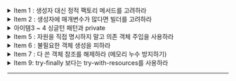 <details>
  <summary>Item 1 : 생성자 대신 정적 팩토리 메서드를 고려하라</summary>
  <div markdown="1">
    
### Item 1 : 생성자 대신 정적 팩토리 메서드를 고려하라

- 클래스는 클라이언트에게 public 생성자 대신 static 팩토리 메서드를 제공할 수 있습니다.
- 여기서 말하는 팩토리 메서드는 디자인 패턴에서 나오는 팩토리 메서드 패턴과 다른 의미입니다.

---

#### 장점 1 : 이름을 가질 수 있다.

```java
public class Book {

    private String name;

    private Book(String name) {
        this.name = name;
    }

    public static Book createBookWithName(String name) {
        return new Book(name);
    }
}
```

- 생성자에 넘기는 매게변수와 생성자 자체만으로는 반환될 객체의 특성을 제대로 설명하지 못한다.
- 따라서 위와 같이 생성자는 private로 선언하고 static을 통해 객체를 생성할 수 있도록 하면 createBookWithName 이라는 이름을 가지게 되어 명시적인 선언이 가능하다.

- 한 클래스에 시그니처가 같은 생성자가 여러 개 필요할 것 같으면, 생서자를 정적 팩터리 메서드로 바꾸고 각각의 차이를 잘 드러내는 이름을 지어주자.



#### 장점2 :  호출될 때마다 인스턴스를 새로 생성하지는 않아도 된다.

```java
public class Singleton {

    private static Singleton singleton = new Singleton();

    private Singleton() {
    }

    public static Singleton getSingletonInstance() {
        return singleton;
    }
}
```

- 보통 간단한 싱글톤 객체를 만들 때 이 방법을 사용한다.
- 해당 방법을 사용하면 생성 비용이 큰 객체가 자주 요청되는 상황에서 성능을 상당히 끌어올려 준다.



#### 장점3 : 반환 타입의 하위 타입 객체를 반환할 수 있는 능력이 있다.

이 능력은 반환할 객체의 클래스를 자유롭게 선택할 수 있게 하는 '엄청난 유연성'을 선물한다.

```java
public interface Item {

    void print();

    static Item createItem(String name) {
        return new Book2(name);
    }
}

class Book2 implements Item {

    String name;

    Book2(String name) {
        this.name = name;
    }

    @Override
    public void print() {
        System.out.println(name);
    }
}
```

- Item Interface와 이를 구현한 Book2가 존재할 때 Book2의 접근자를 pakage-private로 지정하면 다른 패키지에서는 Book2를 생설할 수 없다.
- 외부에서는 다음과 같이 Item을 이용해 Book2를 생성해야 하고, 이로 인해 Book2는 캡슐화되어 API를 작게 유지할 수 있게 된다.

```java
class Main {
    public static void main(String[] args){
        Item item = Item.createItem("LOW");
        item.print();
    }
}
```



#### 장점4 : 입력 매개변수에 따라 매번 다른 클래스의 객체를 반환할 수 있다.

객체의 하위 타입이면 매개 변수에 따라 원하는 클래스 객체를 반환할 수 있다.

```java
public interface Number {

    static Number createNumber(int num) {
        if(num > -1000 && num <1000) {
            return new SmallNumber();
        }
        return new BigNumber();
    }

}

class SmallNumber implements Number {

}

class BigNumber implements Number {

}
```

- Number란 인터페이스가 있을 때 매개변수의 값에 따라 객체를 반환하여 효율적으로 메모리를 사용할 수 있다.

#### 장점5: 정적 팩토리 메서드는 작성하는 시점에는 반환할 객체의 클래스가 존재하지 않아도 된다.

장점 3,4와 관련된 내용으로 메서드 안에서 객체를 반환할 때, 당장 클래스가 존재하지 않아도 특정 텍스트 파일에서 인터페이스 구현체의 위치를 알려주는 곳의 정보를 가지고 해당 객체를 읽어 생성할 수 있다.

```java
public abstract class StaticFactoryMethodType {
    
    public abstract void getName();
    
    public static StaticFactoryMethodType getNewInstance() {
        StaticFactoryMethodType temp = null;
        try {
            Class<?> childClass = Class.forName("algorithm.dataStructure.StaticFactoryMethodTypeChild");
            temp = (StaticFactoryMethodType) childClass.newInstance();
            
        }catch (ClassNotFoundException e) {
           System.out.println("클래스가 없습니다.");
        } catch (InstantiationException  e) {
            System.out.println("메모리에 올릴수 없습니다.");
        } catch (IllegalAccessException  e) {
            System.out.println("클래스파일 접근 오류입니다.");
        }
        
        return temp;
    }
}
```

```java
public class StaticFactoryMethodTypeChild extends StaticFactoryMethodType {

    @Override
    public void getName() {
        System.out.println("정상 로드 되었습니다");
    }

}
```

```java
public static void main(String args[]){
    StaticFactoryMethodType staticFactoryMethodType = StaticFactoryMethodType.getNewInstance();
    
    staticFactoryMethodType.getName();
}
```

---

#### 단점1 : 상속을 하려면 public이나 protected 생성자가 필요하니 정적 팩터리 메서드만 만들면 하위 클래스를 만들 수 없다.

단, 이 책에서 소개하고 있는 **Item17. 불변 타입**과 **Item18. 상속 보다는 컴포지션을 사용하라**의 제약을 지켜야 한다면 오히려 장점으로 받아들일 수도 있다.



#### 단점2 : 정적 팩터리 메서드는 프로그래머가 찾기 어렵다.

생성자 처럼 API 설명에 명확히 드러나지 않으니 사용자는 정적 팩터리 메서드 방식 클래스를 인스턴스화할 방법을 알아야한다. 즉 API 문서를 잘 써 놓고 메서드 이름도 널리 알려진 규약을 따라 짓는 식으로 문제를 완화해줘야 한다. 다음은 정적 팩터리 메서드에 흔히 사용하는 명명 방식들이다.



- **from** : 매개변수를 하나 받아서 해당 타입의 인스턴스를 반환하는 형변환 메서드

  ```java
  Date d = Date.from(instant);
  ```

- **of :** 여러 매개변수를 받아 적합한 타입의 인스턴스를 반환하는 집계 메서드

  ```java
  Set<Rank> faceCards = EnumSet.of(JACK, QUEEN, KING);
  ```

- **valueOf:**  from과 of의 더 자세한 버전

  ```java
  BigInteger prime = BigInteger.valueOf(Integer.MAX_VALUE);
  ```

- **instance 혹은 getInstance** : (매개변수를 받는다면) 매개변수로 명시한 인스턴스를 반환하지만, 같은 인스턴스 임을 보장하지는 않는다. (즉, 이전에 반환했던 것과 같을수도, 새로 생성된것을 반환할수도 있음)

  ```java
  StackWalker luke = StackWalker.getInstance(options);
  ```

- **create 혹은 newInstance :** instance 혹은 getInstance와 같지만 매번 새로운 인스턴스를 생성해 반환함을 보장한다.

  ```java
  Object newArray = Array.newInstance(classObject, arrayLen);
  ```

- **getType** : getInstance와 같지만, 생성할 클래스가 아닌 다른 클래스에 팩터리 메서드를 정의할 때 쓴다. `Type`은 팩토리 메서드가 반환할 객체의 타입이다.

- **newType :** newInstance와 같지만, 생성할 클래스가 아닌 다른 클래스에 팩토리 메서드를 정의할 때 쓴다. `Type`은 팩토리 메서드가 반환할 객체의 타입이다.



</div>
</details>


<details>
  <summary>Item 2 : 생성자에 매개변수가 많다면 빌더를 고려하라</summary>
  <div markdown="1">
    
   ## Item2. 생성자에 매개변수가 많다면 빌더를 고려하라

```java
public class NutritionFacts {
    private final int servingSize;
    private final int servings;
    private final int calories;
    private final int fat;
    private final int sodium;
    private final int carbohydrate;

    public NutritionFacts(int servingSize, int servings, int calories, int fat, int sodium,
        int carbohydrate) {
        this.servingSize = servingSize;
        this.servings = servings;
        this.calories = calories;
        this.fat = fat;
        this.sodium = sodium;
        this.carbohydrate = carbohydrate;
    }
}
```

**문제점** : 생성자를 만들 때 사용자가 설정하길 원치 않는 매개변수까지 포함하기 쉬운데, 어쩔 수 없이 그런 매개변수에도 값을 지정해줘야 한다. 이 코드에서는 매개변수가 겨우 6개뿐이라 그리 나빠보이지 않을 수 있지만, 수가 더 늘어나면 금세 걷잡을 수 없게 된다.

요약하자면, **점층적 생성자 패턴도 쓸 수는 있지만, 매개변수 개수가 많아지면 클라이언트 코드를 작성하거나 읽기 어렵다. 즉 프로덕션 코드가 오염된다.**



### 해결책 : 자바빈

```java
NutritionFacts nutritionFacts = new NutritionFacts();
nutritionFacts.setServingSize(1);
```

기본 생성자로 객체를 생성한 뒤, setter를 통해 원하는 값을 주입하는 방법이다.

하지만 자바빈즈는 자신만의 심각한 단점을 지니고 있다.

- 불변 객체를 만들 수 없다.
- 하나의 객체를 만드는데 여러개의 메서드를 호출(setter)해야 한다.
- 객체가 완전히 생성되기 전까지는 일관성이 무너진 상태에 놓이게 된다.
- 이 외에 멀티 스레드 환경에서 setter 인한 데이터 정합성 문제 등..



#### 해결책 : 빌더

```java
public class Person {

    private final String name;
    private final Integer age;
    private final Integer birth;
    private final boolean isStudent;

    public static class Builder {

        // 필수 매개변수는 final로 지정(초기화를 강제화)
        private final String name;
        private final Integer age;

        // 선택 매개변수
        private Integer birth = 000000;
        private boolean isStudent = true;

        // 필수 매개변수만 받는 생성자 호출
        public Builder(String name, Integer age) {
            this.name = name;
            this.age = age;
        }

        // setter
        public Builder birth(int val) {
            birth = val;
            return this;
        }

        public Builder isStudent(boolean val) {
            isStudent = val;
            return this;
        }

        public Person build() {
            return new Person(this);
        }
    }

    private Person(Builder builder) {
        name = builder.name;
        age = builder.age;
        birth = builder.birth;
        isStudent = builder.isStudent;
    }

}
```

클라이언트에서 필수 매개변수만 가지고 있는 **생성자를 호출**해서 객체를 만든 후, 필요하면 (빌더에서 제공하는) **Setter메소드**로 선택 매개변수의 값을 추가한다.

빌더는 생성할 클래스 안에 **정적 멤버 클래스**로 만들어두는 게 보통이다.

#### 장점

1. 작성하기 쉽고 **가독성과 사용성**이 높아진다.
2. 인자에 **불변식 적용**이 가능하다.
3. 각 설정 메서드마다 가변인자 사용이 가능하다.
4. **유연하다.**

#### 단점

1. 빌더를 만드는 시간적인 비용이 발생한다.

  -> Lombok 사용으로 극복 가능하다고 생각함.



### 마무리

1. 생성자나 정적 팩터리가 처리해야 할 **매개변수가 많다면 빌더 패턴**을 선택하는 게 더 낫다. 생성자나 정적 팩터리 방식으로 시작했다가 나중에 매개변수가 많아지면 빌더 패턴으로 전환할 수도 있지만, 이전에 만들어준 생성자와 정적 팩터리가 아주 도드라져 보일 것이다. 그러니 애초에 빌더로 시작하는 편이 나을 때가 많다.

2. 빌더는 점층적 생성자보다 클라이언트 **코드를 읽고 쓰기가 훨씬 간결**하고, 자바빈즈보다 훨씬 **안전**하다.


  </div>
</details>

<details>
  <summary>아이템3 ~ 4 싱글턴 패턴과 private  </summary>
  <div markdown="1">
    
   ## Item 3 : private 생성자나 열거 타입으로 싱글턴임을 보증하라.

`싱글턴`이란 인스턴스를 오직 하나만 생성할 수 있는 클래스를 말한다. 싱글턴의 전형적인 예로, 함수와 같은 무상태(stateless) 객체나 설계상 유일해야 하는 시스템(단 하나만 생성되어야 하는 시스템) 컴포넌트를 들 수 있다. 

생성자를 private으로 만들어 new를 통해 밖에서 호출 못하게, static method로 사용 가능.

ex) Spring Framework 안의 Bean들은 기본 scope이 ApplicationContext안의 scope에서 singleton.

---

#### 1. final 필드 방식의 싱글턴

```java
public class Singleton1 {

    public static final Singleton1 INSTANCE =new Singleton1();

    private Singleton1() {

    }
}
```

private 생성자는 `public static final` 필드인 Singleton1.INSTANCE를 초기화 할때 단 한번만 호출된다.  public 이나 protected 생성자가 없으므로 해당 클래스가 초기화될 때 만들어진 인스턴스가 전체 시스템에서 하나뿐임이 보장된다. 클라이언트는 손 쓸 방법이 없다. (리플렉션으로 접근하는 방법 제외)

##### 장점

1. 해당 클래스가 싱글턴임이 API에 명백히 드러난다. 즉, public static 필드가 final이니 절대로 다른 객체를 참조할 수 없다.
2. 간결하다.



#### 2. 정적 팩터리 방식의 싱글턴

```java
public class Elvis {
    private static final Elivs INSTANCE = new Elvis();
    private Elvis() { ... }
    public static Elvis getInstance () {
        return INSTANCE;
    }
    
    public void leaveTheBuilding() { ... }
}
```

`Elvis.getInstance()`는 항상 같은 객체의 참조를 반환하므로 제2의 Elvis 인스턴스란 결코 만들어지지 않는다. 

##### 장점

1. API를 바꾸지 않고도 싱글턴이 아니게 변경할 수 있다. (  return INSTANCE 부분을 new INSTANCE()로 변경)
2. 원한다면 정적 팩터리를 제너릭 싱글턴 팩토리로 만들 수 있다.

3. 정적 팩터리의 메서드 참조를 공급자(supplier)로 사용할 수 있다.

   **Supplier : `get`** 메서드만을 가지고 아무 Type이나 리턴할 수 있는 인터페이스

```java
Supplier<Elivs> supplier = Elivs::getInstance();
Elivs elivs = elivsSupplier.get();
```



#### 두 방식의 문제점

각 클래스를 직렬화한 후 역직렬화할 때 새로운 인스턴스를 만들어서 반환한다.

**역직렬화는 기본 생성자를 호출하지 않고 값을 복사해서 새로운 인스턴스를 반환**한다. 그때 통하는게 readResolve() 메서드이다.  이를 방지하기 위해 `readResolve` 메소드를 만들고 `transient` 키워드를 사용해 직렬화를 제외시킨다. 

싱글턴 클래스를 직렬화하려면 단순히 `Serializable`을 구현하고 선언하는 것만으로 부족하다.
모든 인스턴스 필드를 일시적(`transient`)라고 선언하고 `readResolve` 메서드를 제공해야 한다.

이렇게 하지 않으면 직렬화된 인스턴스를 역직렬화할 때마다 새로운 인스턴스가 만들어진다.

가짜 `Elvis`탄생을 예방하고 싶다면 `Elvis` 클래스에 다음의 `readResolve` 메서드를 추가하자

##### 역직렬화시 반드시 호출되는 `readResolve` 메소드를 싱글턴을 리턴하도록 수정

```java
private Object readResolve() {
    return INSTANCE;
}
```

진짜 Elvis를 반환하고, 가짜 Elvis는 가비지 컬렉터에 맡긴다.



### 3. 원소가 하나인 열거 타입을 선언하는 방식

```java
public enum Elvis {
	INSTANCE;
    
    public String getNema() {
        return "Elivs";
    }
    
    public void leaveTheBuilding() { ... }
}
```

Elvis 타입의 인스턴스는 INSTANCE 하나뿐. 더이상 만들 수 없다. 복잡한 직렬화 상황이나 리플렉션 공격에서도 제2의 인스턴스가 생기는 일을 완벽히 막아준다. 

단, 만들려는 싱글턴이 Enum 이외의 다른 상위 클래스를 상속해야 한다면 이 방법은 사용할 수 없다.





## Item 4 : 인스턴스화를 막으려거든 private 생성자를 사용하라

자바 언어로 개발을 하다보면, 유틸리티 클래스와 같은 도구용 클래스, 즉 정적 메서드와 멤버만을 가지고 있는 클래스를 만들어 사용할 일이 있다. 즉, 이러한 정적 클래스들은 인스턴스화를 위해 설계된 클래스가 아니다.
**그러나 생성자를 따로 정의하지 않으면 컴파일러가 자동으로 기본 생성자를 만들어준다.** 즉, 매개변수를 받지 않는 public 생성자가 만들어지며, 클라이언트 입장에서는 이 생성자가 자동 생성된 것인지 구분할 수 없다. 그렇기에 의도와는 다르게 인스턴스화 되는 상황이 발생한다고 한다.

```java
public class UtilityClass {
   // 기본 생성자가 만들어 지는 것을 막는다.
   private UtilityClass {
      throw new AssertionError();
   }
   
   // ...생략...
}
```

`AssertionError` 예외를 던질 필요까진 없을지 모르지만, 클래스 안에서라도 실수로 생성자를 호출하지 않도록 한다. 보통 주석을 달아서 호출할 수 없는 생성자라는 것을 보여준다.
인스턴스화를 막을 때 뿐만 아니라, 상속을 불가능하게 하는 효과도 있으므로 잘 활용하면 좋을 것 같다.
  </div>
</details>

<details>
  <summary>Item 5 : 자원을 직접 명시하지 말고 의존 객체 주입을 사용하라</summary>
  <div markdown="1">
   
   ## Item 5 : 자원을 직접 명시하지 말고 의존 객체 주입을 사용하라

많은 클래스가 하나 이상의 자원에 의존한다. 가령 맞춤법 검사기는 사전에 의존하는데, 이런 클래스를 **정적 유틸 클래스**로 구현한 모습은 드물지 않게 볼 수 있다.

```java
// 정적 유틸리티 - 잘못된 예
public class SpellChecker {
   private static final Lexicon dictionary = new Lexicon(); // 특정 자원을 명시
   
   private SpellChecker() {} // 인스턴스화 방지 - 아이템 4
   
   // ...생략...
}
```

```java
// 싱글턴 - 잘못된 예
public class SpellChecker {
   private final Lexicon dictionary = new Lexicon(); // 특정 자원을 명시

   private SpellChecker() {} // 싱글턴 보증 - 아이템 3
   public static SpellChecker INSTANCE = new SpellChecker();
   
   // ...생략...
}
```

위 두가지 예 모두 사전을 단 하나만 사용한다고 가정한다는 점에서 그리 훌륭해 보이지는 않는다. (확장에 닫혀있다 = OCP 원칙 위반)

실전에서는 사전이 언어별로 따로 있고 특수 어휘용 사전을 별도로 두기도 한다. 심지어 테스트용 사전도 필요할 수 있다. 사전 하나로 이 모든 쓰임에 대응할 수 있기를 바라는건 너무 순진한 생각이다. 

`final` 키워드를 삭제하고 `setter` 메서드 등을 통해 사전을 그때그때 교체하는 방법도 생각해 볼 수 있지만, 어색하고, 오류를 내기 쉬우며, 멀티 스레드에서는 사용할 수 없다.
**사용하는 자원에 따라 동작이 달라지는 클래스에는 정적 유틸리티 클래스나 싱글턴 방식이 적합하지 않다.** 이 경우에는 직접 의존 객체를 주입받는 방식을 사용하자.

```java
// 의존 객체 주입 방식
public class SpellChecker {
   private final Lexicon dictionary; // 특정 자원을 명시하지 않음
   
   private SpellChecker(Lexicon dictionary) {
      this.dictionary = Objects.requireNonNull(dictionary);
   } // 의존성 주입
   
   // ...생략...
}
```

이 클래스를 사용하는 클라이언트는 상황에 맞는 사전을 생성자를 통해 주입하기만 하면 된다. 또한 불변을 보장하며, 같은 자원을 사용하려는 다른 클라이언트들과 안심하고 객체를 공유할 수 있다.

의존성 주입 패턴의 변형으로, 생성자에 자원 *팩토리를 넘겨주는 방식이 있다. 자바 8에서 등장하는 `Supplier<T>` 인터페이스가 팩토리를 표현한 완벽한 예이다.

> *팩토리란 팩토리 메서드 패턴(Factory Method Pattern)[Gamma95]에서 언급하는 형태의 클래스이며, 호출할때마다 특정 타입의 인스턴스를 반복해서 만들어주는 객체를 말한다.

이 방식을 사용하면 클라이언트는 자신이 명시한 타입의 하위 타입이라면 무엇이든 생성할 수 있는 팩토리를 넘길 수 있다. 예컨대 다음 코드는 클라이언트가 제공한 팩토리가 생성하는 타일(`Tile`)을 가지고 모자이크(`Mosaic`)를 만드는 메서드이다.

```java
Mosaic create(Supplier<? extends Tile> tileFactory) { ... }
```

사실 이런 의존 객체 주입이 유연성과 테스트 용이성을 개선해 주긴 하지만, 직접적으로 사용하는 경우는 거의 드물다. 의존성이 수천개나 되는 큰 프로젝트에서는 코드를 어지럽게 만들기도 하기 때문이다. 큰 규모의 프로젝트에서는 주로 스프링(Spring)과 같은 의존 객체 주입 프레임워크가 이와 같은 어지러움을 해소해 준다.
  </div>
</details>



<details>
  <summary>Item 6 : 불필요한 객체 생성을 피하라</summary>
  <div markdown="1">
    
   ## Item 6 : 불필요한 객체 생성을 피하라

같은 기능의 객체를 새로 생성하는 대신, 객체 하나를 재사용하는 편이 나을 때가 많다. 특히, 불변 객체는 언제든 재사용할 수 있다.

### 문자열 재사용

```java
String s = new String("java");
String s2 = new String("java");
System.out.println(s == s2)  // false
```

위 예제는 항상 새로운 객체들 만들어 heap 메모리 영역 내 String pool 이라는 공간을 활용할 수 없게된다.

```java
String s = "java";
String s2 = "java";
System.out.println(s1 == s2) // true
```

리터럴 형식으로 String 객체를 생성하면  String pool 이라는 공간 내에서  같은 내용의 String 객체 생성시 동일한 객체(기존의 객체)를 참조하도록 한다. 따라서 메모리를 절약할 수 있다.



### 무거운 객체

만드는데 메모리나 시간이 오래 걸리는 객체 즉 "비싼 객체"를 반복적으로 만들어야 한다면 캐싱해두고 재사용할 수 있는지 고려하는 것이 좋다.

##### 재사용 빈도가 높고 생성비용이 비싼 경우 - 캐싱하여 재사용 하자.

```java
static boolean isRomanNumeralSlow(String s) {
    return s.matches("^(?=.)M*(C[MD]|D?C{0,3})"
            + "(X[CL]|L?X{0,3})(I[XV]|V?I{0,3})$");
}
```

이 코드의 문제점은 `String.matches` 메서드를 사용하는데 있다. `String.matches`는 정규표현식으로 문자열 형태를 확인하는 가장 쉬운 방법이지만, 성능이 중요한 상황에서 반복해 사용하기 적합하지 않다.
이 메서드가 내부에서 만드는 정규 표현식용 `Pattern`인스턴스는 **한 번 쓰고 버려저서 곧바로 가비지 컬렉션 대상이 된다**.
`Pattern`은 생성비용이 높은 클래스 중 하나이다. 만약 늘 같은 `Pattern`이 필요함이 보장되고 재사용 빈도가 높다면 아래와 같이 상수(`static final`)로 초기에 캐싱해놓고 재사용할 수 있다.

```java
public class RomanNumerals {
    private static final Pattern ROMAN = Pattern.compile(
            "^(?=.)M*(C[MD]|D?C{0,3})"
                    + "(X[CL]|L?X{0,3})(I[XV]|V?I{0,3})$");

    static boolean isRomanNumeralFast(String s) {
        return ROMAN.matcher(s).matches();
    }
}
```

생성비용이 비싼 객체라면 "캐싱" 방식을 고려해야 한다. 자주 쓰는 값이라면 `static final`로 초기에 캐싱해놓고 재사용 하자.

불변 객체인 경우에 안정하게 재사용하는 것이 매우 명확하다. 하지만 몇몇 경우 분명하지 않다.
어댑터를 예로 들면, 어댑터는 인터페이스를 통해 뒤에 있는 객체로 연결해주는 view라 여러 개 만들 필요가 없다.



### 어댑터

##### 같은 인스턴스를 대변하는 여러 개의 인스턴스를 생성하지 말자

```java
public class MapTest {

    public static void main(String[] args) {
        Map<String, Integer> map = new HashMap<>();
        map.put("bugger", 1);
        map.put("pizza", 2);

        Set<String> set1 = map.keySet();
        Set<String> set2 = map.keySet();

        System.out.println("set1 삭제 전 : " +  set2.size());
        System.out.println("set1 삭제 전 : " + map.size());

        set1.remove("bugger");

        System.out.println("set1 삭제 후 : " + set2.size());
        System.out.println("set1 삭제 후 : " + map.size());
    }
}
```

Map 인터페이스의 `keySet` 메서드는 Map 객체 안의 키 전부를 담은 `Set` 인터페이스의 뷰를 반환한다.
하지만, 동일한 Map에서 호출하는 `keySet` 메서드는 같은 Map을 대변하기 때문에 반환한 객체 중 하나를 수정하면 다른 모든 객체가 따라서 바뀐다. 

따라서 `keySet`이 뷰 객체 여러 개를 만들 필요도 없고 이득도 없다.

### 오토박싱

##### 의도치않은 오토박싱이 숨어들지 않도록 주의하자

```java
private static long sum() {
	Long sum = 0L;
	for(long i=0; i<=Integer.MAX_VALUE; i++) {
		sum += i;
	}
	return sum;
}
```

오토박싱은 기본 타입과 박싱된 기본 타입을 섞어 쓸 때 자동으로 상호 변환해주는 기술이다.
의미상으로는 별다를 것 없지만 성능에서는 그렇지 않다.

sum 변수를 프리미티브 타입인 `long` 대신 래퍼클래스인 `Long`으로 선언해서, 2^31승개나 Long 인스턴스가 생성된다.  (`long` 타입인 `i`가 `Long` 타입인 `sum` 인스턴스에 더해질 때마다)

**박싱된 기본 타입보다는 기본 타입을 사용하고, 의도치 않은 오토박싱이 숨어들지 않도록 주의하자.**



### 오해 금지

"객체 생성은 비싸니 피해야 한다"로 오해하면 안 된다.

특히나 요즘의 JVM에서는 별다른 일을 하지 않는 작은 객체를 생성하고 회수하는 일이 크게 부담되지 않는다.
프로그램의 명확성, 간결성, 기능을 위해 객체를 추가로 생성하는 것이라면 일반적으로 좋은 일이다.

-> 이 말은 즉슨, 작은 성능을 위해 코드의 최적화를 포기하지 말자 라는 뜻으로 해석할 수 있다고 생각한다..(내 객관적인 의견)
  </div>
</details>


<details>
  <summary>Item 7 : 다 쓴 객체 참조를 해제하라 (메모리 누수 방지하기)</summary>
  <div markdown="1">
    
   ##  아이템 7. 다 쓴 객체 참조를 해제하라

### 메모리 직접 관리, 메모리 누수의 주범

자바에 GC(가비지 콜렉터)가 있기 때문에, GC가 다 쓴 객체를 알아서 회수해간다고 해서 메모리 관리에 더 이상 신경쓰지 않아도 된다는 것은 오해다.

아래 Stack을 사용하는 프로그램을 오래 실행하다 보면 점차 GC 활동과 메모리 사용량이 늘어나 결국 성능이 저하될 것이다.

과연 메모리 누수가 일어나는 위치는 어디일까?

```java
public class Stack {
    private Object[] elements;
    private int size = 0;
    private static final int DEFAULT_INITIAL_CAPACITY = 16;

    public Stack() {
        elements = new Object[DEFAULT_INITIAL_CAPACITY];
    }

    public void push(Object e) {
        ensureCapacity();
        elements[size++] = e;
    }

    public Object pop() {
        if (size == 0)
            throw new EmptyStackException();
        return elements[--size]; //메모리 누수가 일어나는 공간
    }

    /**
     * 원소를 위한 공간을 적어도 하나 이상 확보한다.
     * 배열 크기를 늘려야 할 때마다 대략 두 배씩 늘린다.
     */
    private void ensureCapacity() {
        if (elements.length == size)
            elements = Arrays.copyOf(elements, 2 * size + 1);
    }
}
```

메모리 누수가 일어나는 공간은 바로 **return elements[--size]** 부분이다. 그 이유는 --size를 실행함으로써 size라는 위치에 저장되어있는 배열은 더이상 쓰이지 않는 객체가 되었다. 이후 push가 실행되더라도 새로운 Object를 할당받기 때문에 해당 객체는 **가비지 컬렉터가 참조하지도 못하는** 메모리 누수의 주범이 된다.

해결책은 간단하다.

```java
public Object pop() {
    if (size == 0)
        throw new EmptyStackException();
    Object result = elements[--size];
    elements[size] = null; // 다 쓴 참조 해제
    return result;
}
```

 해당 원소의 참조가 더이상 필요 없어지는 시점(Stack에서 꺼낼 때, 사용이 완료됨)에 `null`로 설정하여 다음 GC가 발생할 때 레퍼런스가 정리되게 한다. 만약 `null` 처리한 참조를 실수로 사용하려 할 때 프로그램이 `NullPointerException`을 던지며 종료할 수 있다. (그 자리에 있는 객체를 비우지 않고 실수로 잘못된 객체를 돌려주는 것보다는 차라리 괜찮다. `null` 처리 하지 않았다면 잘못된 일을 수행할 것이다.)

**→ 프로그래머는 비활성 영역이 되는 순간 `null` 처리해서 해당 객체를 더는 쓰지 않을 것임을 가비지 컬렉터에게 알려야 한다.**



### 객체 참조를 `null` 처리하는 일은 예외적이어야 한다.

그렇다고 필요 없는 객체를 볼 때마다 `null` 처리하면, 오히려 프로그램을 필요 이상으로 지저분하게 만든다.
**객체 참조를 `null` 처리하는 일은 예외적인 상황에서나 하는 것이지 평범한 일이 아니다.**

필요없는 객체 레퍼런스를 정리하는 최선책은 그 레퍼런스를 가리키는 변수를 특정한 범위(scope)안에서만 사용하는 것이다. 변수의 범위를 가능한 최소가 되게 정의했다면(item 57) 이 일은 자연스럽게 이뤄진다.

```java
Object pop() {

	Object age = 24;

	...

	age = null; // X
}
```

`Object age`는 scope이 `pop()`안에서만 형성되어 있으므로 scope 밖으로 나가면 무의미한 레퍼런스 변수가 되기 때문에 GC에 의해 정리가 된다. (굳이 `null` 처리 하지 않아도 됨)

### 언제 레퍼런스를 `null` 처리 해야 하는가?

**메모리를 직접 관리하는 클래스는 메모리 누수를 조심해야 한다.**

**메모리를 직접 관리할 때**, `Stack` 구현체처럼 `elements`라는 배열을 관리하는 경우에 GC는 어떤 객체가 필요 없는 객체인지 알 수 없으므로, 해당 레퍼런스를 `null`로 만들어 GC한테 필요없는 객체들이라고 알려줘야 한다.

### 캐시, 메모리 누수의 주범 (Map 사용시 주의사항)

캐시를 사용할 때도 메모리 누수 문제를 조심해야 한다. 객체의 레퍼런스를 캐시에 넣어 놓고, 캐시를 비우는 것을 잊기 쉽다. 여러 가지 해결책이 있지만, **캐시의 키**에 대한 레퍼런스가 캐시 밖에서 필요 없어지면 해당 엔트리를 캐시에서 자동으로 비워주는 `WeakHashMap`을 쓸 수 있다.

**캐시 구현의 안 좋은 예 - 객체를 다 쓴 뒤로도 key를 정리하지 않음.**

```java
public class CacheSample {
	public static void main(String[] args) {
		Object key = new Object();
		Object value = new Object();

		Map<Object, List> cache = new HashMap<>();
		cache.put(key, value);
		...
	}
}
```

key의 사용이 없어지더라도 `cache`가 key의 레퍼런스를 가지고 있으므로, GC의 대상이 될 수 없다.

**해결 - `WeakHashMap`**

캐시 외부에서 key를참조하는 동안만 엔트리가 살아있는 캐시가 필요하다면 `WeakHashMap`을 이용한다.
다 쓴 엔트리는 그 즉시 자동으로 제거된다. 단, `WeakHashMap`은 이런 상황에서만 유용하다.

```java
public class CacheSample {
	public static void main(String[] args) {
		Object key = new Object();
		Object value = new Object();

		Map<Object, List> cache = new WeakHashMap<>();
		cache.put(key, value);
		...
	}
}
```

캐시 값이 무의미해진다면 자동으로 처리해주는 `WeakHashMap`은 key 값을 모두 Weak 레퍼런스로 감싸 hard reference가 없어지면 GC의 대상이 된다.

즉, `WeakHashMap`을 사용할 때 key 레퍼런스가 쓸모 없어졌다면, (key - value) 엔트리를 GC의 대상이 되도록해 캐시에서 자동으로 비워준다.



### 결론

메모리 누수는 겉으로 잘 드러나지 않아 시스템에 수년간 잠복하는 사례도 있다. 이런 누수는 철저한 코드 리뷰나 힙 프로파일러 같은 디버깅 도구를 동원해야만 발견되기도 한다. 그래서 이런 종류의 문제는 예방법을 익혀두는 것이 매우 중요하다.
  </div>
</details>


<details>
  <summary>Item 9: try-finally 보다는 try-with-resources를 사용하라</summary>
  <div markdown="1">
    
   ## 아이템 9. try-finally 보다는 try-with-resources를 사용하라

자바 라이브러리에는 close 메소드를 호출해 직접 닫아줘야 하는 자원이 많다. 

ex) `InputStream`, `OutputStream`, `java.sql.Connection`

자원 닫기는 클라이언트가 놓치기 쉬워서 예측할 수 없는 성능 문제로 이어지기도 한다. 이런 자원 중 상당수가 안전망으로 `finalizer`를 활용하고는 있지만 finalizer는 그리 믿을만하지 못하다.(아이템8)

**try-finally - 더 이상 자원을 회수하는 최선의 방책이 아니다!**

```java
public static String firstLineOfFile(String path) throw IOException {
    BufferedReader br = new BufferedReader(new FileReader(path));
    try {
        return br.readLine();
    } finally {
        br.close();
    }
}
```

**자원이 둘 이상이면 try-finally 방식은 너무 지저분하다!**

```java
static void copy(String src, String dst) throws IOException {
	InputStream in = new FileInputStream(src);
	try {
		OutputStream out = new FileOutputStream(dst);
		try {
			byte[] buf = new byte[BUFFER_SIZE];
			int n;
			while ((n = in.read(buf)) >= 0)
			out.write(buf, 0, n);
		} finally {
			out.close();
		}
	} finally {
		in.close();
	}
}
```

앞의 두 코드 예제에는 결점이 있다.
예외는 *try* 블록과 *finally* 블록 모두에서 발생할 수 있다. (자원을 해제하는 `close` 메서드를 호출할 때)
*finally* 블록 내에서 다시 *try-finally* 를 사용하게 되면, 코드는 길어지고 가독성도 떨어진다.



### try-with-resources

이 구조를 사용하려면 해당 자원이 `AutoCloseable` 인터페이스를 구현해야한다.
(`AutoCloseable`: 단순히 `void`를 반환하는 `close` 메서드 하나만 정의한 인터페이스다.)
닫아야 하는 자원을 뜻하는 클래스를 작성한다면 `AutoCloseable`을 반드시 구현해야 한다.

```java
class Temp implements AUtoCloseable {
    ...
}
```

**try-with-resources - 자원을 회수하는 최선책!**

```java
public static String firstLineOfFile(String path) throw IOException {
    try (BufferedReader br = new BufferedReader(new FileReader(path))) {
        return br.readLine();
    } catch (Exception e) {
        return defaultVal;
    }
}
```

**복수의 자원을 처리하는 try-with-resources - 짧고 매혹적이다!**

```java
static void copy(String src, String dst) throws IOException {
	try (InputStream in = new FileInputStream(src);
		OutputStream out = new FileOutputStream(dst)) {
		byte[] buf = new byte[BUFFER_SIZE];
		int n;
		while ((n = in.read(buf)) >= 0)
		out.write(buf, 0, n);
	}
}
```



### 결론

꼭 회수해야 하는 자원을 다룰 떄는 try-finally 말고, try-with-resources를 사용하자. 예외는 없다.(만약 자바 7 미만을 사용한다면.. 어쩔수 없다.)  코드는 더 짧고 분명해지고, 만들어지는 예외 정보도 훨씬 유용하다. try-finally로 작성하면 실용적이지 못할 만큼 코드가 지저분해지는 경우라도, try-with-resources로는 정확하고 쉽게 자원을 회수할 수 있다.
  </div>
</details>

---




